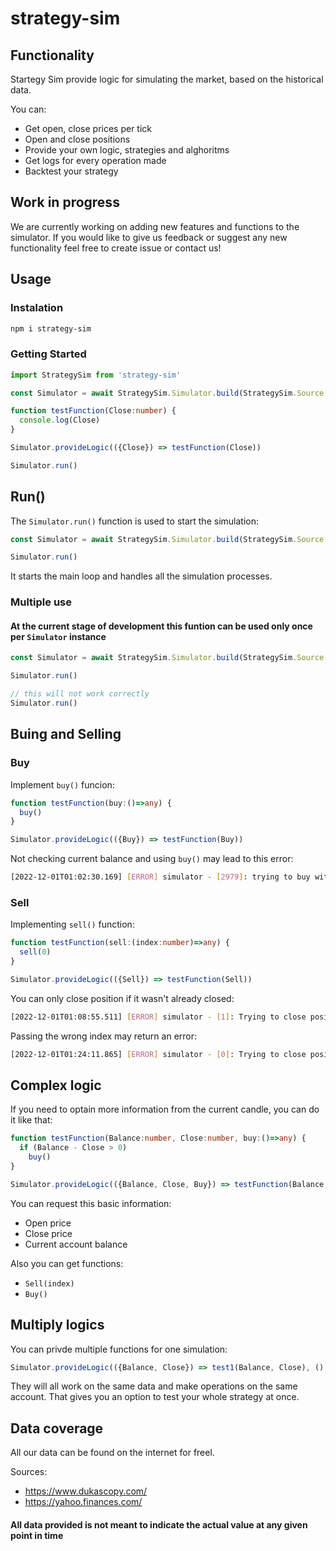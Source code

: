 # strategy-sim


## Functionality
Startegy Sim provide logic for simulating the market, based on the historical data.

You can:
- Get open, close prices per tick
- Open and close positions
- Provide your own logic, strategies and alghoritms
- Get logs for every operation made
- Backtest your strategy

## Work in progress
We are currently working on adding new features and functions to the simulator. If you would like to give us feedback or suggest any new functionality feel free to create issue or contact us!



## Usage

### Instalation

```bash
npm i strategy-sim
```

### Getting Started
```typescript
import StrategySim from 'strategy-sim'

const Simulator = await StrategySim.Simulator.build(StrategySim.Source.MSFT_EOD)

function testFunction(Close:number) {
  console.log(Close)
}

Simulator.provideLogic(({Close}) => testFunction(Close))

Simulator.run()
```

## Run()
The `Simulator.run()` function is used to start the simulation:
```typescript
const Simulator = await StrategySim.Simulator.build(StrategySim.Source.MSFT_EOD)

Simulator.run()
```
It starts the main loop and handles all the simulation processes.

### Multiple use
#### At the current stage of development this funtion can be used only once per `Simulator` instance
```typescript
const Simulator = await StrategySim.Simulator.build(StrategySim.Source.MSFT_EOD)

Simulator.run()

// this will not work correctly
Simulator.run()
```


## Buing and Selling
### Buy
Implement `buy()` funcion:
```typescript
function testFunction(buy:()=>any) {
  buy()
}

Simulator.provideLogic(({Buy}) => testFunction(Buy))
```
Not checking current balance and using `buy()` may lead to this error:
```bash
[2022-12-01T01:02:30.169] [ERROR] simulator - [2979]: trying to buy without money //ERROR
```
### Sell
Implementing `sell()` function:
```typescript
function testFunction(sell:(index:number)=>any) {
  sell(0)
}

Simulator.provideLogic(({Sell}) => testFunction(Sell))
```
You can only close position if it wasn't already closed:
```bash
[2022-12-01T01:08:55.511] [ERROR] simulator - [1]: Trying to close position that was already closed //ERROR
```
Passing the wrong index may return an error:
```bash
[2022-12-01T01:24:11.865] [ERROR] simulator - [0]: Trying to close position that doesn't exist! //ERROR
```

## Complex logic
If you need to optain more information from the current candle, you can do it like that:
```typescript
function testFunction(Balance:number, Close:number, buy:()=>any) {
  if (Balance - Close > 0)
    buy()
}

Simulator.provideLogic(({Balance, Close, Buy}) => testFunction(Balance, Close, Buy))
```
You can request this basic information:
- Open price
- Close price
- Current account balance

Also you can get functions:
- `Sell(index)`
- `Buy()`

## Multiply logics
You can privde multiple functions for one simulation:
```typescript
Simulator.provideLogic(({Balance, Close}) => test1(Balance, Close), () => test2())
```
They will all work on the same data and make operations on the same account. That gives you an option to test your whole strategy at once.


## Data coverage
All our data can be found on the internet for freel.

Sources:
- https://www.dukascopy.com/
- https://yahoo.finances.com/

#### All data provided is not meant to indicate the actual value at any given point in time
